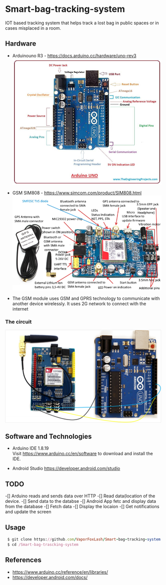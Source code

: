 # Smart-bag-tracking-system
IOT based tracking system that helps track a lost bag in public spaces or in cases misplaced in a room.

## Hardware
* Arduinouno R3 - https://docs.arduino.cc/hardware/uno-rev3
<img src="https://github.com/VaporFoxLash/Smart-bag-tracking-system/blob/main/Docs/Arduino-UNO.jpg"><br/>

* GSM SIM808 - https://www.simcom.com/product/SIM808.html
<img src="https://github.com/VaporFoxLash/Smart-bag-tracking-system/blob/main/Docs/SIM808pins.jpg"><br/>
* The GSM module uses GSM and GPRS technology to communicate with another device wirelessly. It uses 2G network to connect with the internet
### The circuit
<img src="https://github.com/VaporFoxLash/Smart-bag-tracking-system/blob/main/Docs/Circuit.png">

## Software and Technologies
* Arduino IDE 1.8.19 <br />
Visit https://www.arduino.cc/en/software to download and install the IDE.

* Android Studio
https://developer.android.com/studio

## TODO
-[] Arduino reads and sends data over HTTP
  -[] Read data(location of the device.
  -[] Send data to the databse
-[] Android App fetc and display data from the database
  -[] Fetch data
  -[] Display the locaion
  -[] Get notifications and update the screen

## Usage
```ruby
 $ git clone https://github.com/VaporFoxLash/Smart-bag-tracking-system.git
 $ cd /Smart-bag-trascking-system
```

## References
* https://www.arduino.cc/reference/en/libraries/
* https://developer.android.com/docs/
